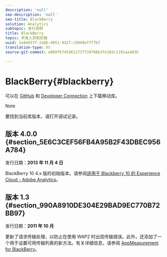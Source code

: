 ```yaml
---
description: 'null'
seo-description: 'null'
seo-title: BlackBerry
solution: Analytics
subtopic: 发行说明
title: BlackBerry
topic: 开发人员和实施
uuid: 1e4e037f-2a8b-4051-9327-c9949efff7b7
translation-type: ht
source-git-commit: e060fb745d611f37f28708b3fe103c1191aa483b

---
```



# BlackBerry{#blackberry}

可以在 [GitHub](https://github.com/Adobe-Marketing-Cloud/mobile-services) 和 [Developer Connection](https://marketing.adobe.com/developer/gallery/marketing-cloud-for-blackberry-10-adobe-analytics) 上下载移动库。

>[!NOTE]
>
>要找到当前库版本，请打开调试记录。

## 版本 4.0.0 {#section_5E6C3CEF56FB4A95B2F43DBEC956A784}

发行日期：**2013 年 11 月 4 日**

BlackBerry 10 4.x 版的初始版本。请参阅[适用于 Blackberry 10 的 Experience Cloud - Adobe Analytics](https://marketing.adobe.com/developer/gallery/marketing-cloud-for-blackberry-10-adobe-analytics)。

## 版本 1.3 {#section_990A8910DE304E29BAD9EC770B72BB97}

发行日期：**2011 年 10 月**

更新了请求传输处理，以防止在使用 WAP2 时出现传输错误。此外，还添加了一个用于设置可用传输列表的新方法。有关详细信息，请参阅 [AppMeasurement for BlackBerry](https://marketing.adobe.com/resources/help/en_US/sc/appmeasurement/blackberry/oms_sc_appmeasure_blackberry.pdf)。

